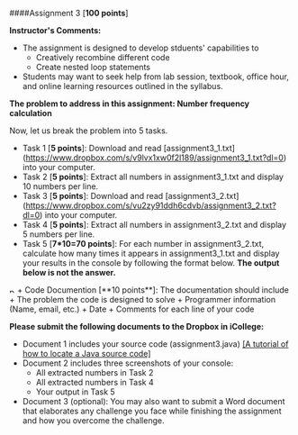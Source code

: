 ####Assignment 3 [**100 points**]

**Instructor's Comments:** 

+ The assignment is designed to develop stduents' capabilities to 
  + Creatively recombine different code
  + Create nested loop statements
+ Students may want to seek help from lab session, textbook, office hour, and online learning resources outlined in the syllabus.



**The problem to address in this assignment: Number frequency calculation**

Now, let us break the problem into 5 tasks.
+ Task 1 [**5 points**]: Download and read [assignment3_1.txt] (https://www.dropbox.com/s/v9lvx1xw0f2l189/assignment3_1.txt?dl=0) into your computer.
+ Task 2 [**5 points**]: Extract all numbers in assignment3_1.txt and display 10 numbers per line.
+ Task 3 [**5 points**]: Download and read [assignment3_2.txt] (https://www.dropbox.com/s/vu2zy91ddh6cdvb/assignment3_2.txt?dl=0) into your computer.
+ Task 4 [**5 points**]: Extract all numbers in assignment3_2.txt and display 5 numbers per line.
+ Task 5 [**7*10=70 points**]: For each number in assignment3_2.txt, calculate how many times it appears in assignment3_1.txt and display your results in the console by following the format below.  **The output below is not the answer.**

<img src="https://github.com/zhitaoyin/CIS3260/blob/master/Pic/assignment3output.png" alt="paths" style="width: 10px;"/>
+ Code Documention [**10 points**]: The documentation should include
  + The problem the code is designed to solve
  + Programmer information (Name, email, etc.)
  + Date
  + Comments for each line of your code


**Please submit the following documents to  the Dropbox in iCollege:**
+ Document 1 includes your source code (assignment3.java) [[A tutorial of how to locate a Java source code]](https://www.dropbox.com/s/422i7tz3zz17ay3/Locate%20a%20Java%20Source%20Code.pdf?dl=0)
+ Document 2 includes three screenshots of your console:
  + All extracted numbers in Task 2
  + All extracted numbers in Task 4
  + Your output in Task 5
+ Document 3 (optional): You may also want to submit a Word document that elaborates any challenge you face while finishing the assignment and how you overcome the challenge.


